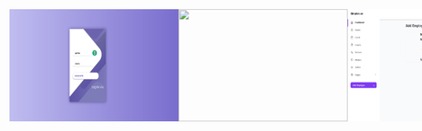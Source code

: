 <div style="display:flex">
<img src="/Brief10-MANAGER-EMPLOYEES/loogin.PNG" height="200" width="300"/>
<img src="/Brief10-MANAGER-EMPLOYEES2/Crude.PNG" height="200" width="300"/>
<img src="/Brief10-MANAGER-EMPLOYEES/add.PNG" height="200" width="300"/>
</div>
